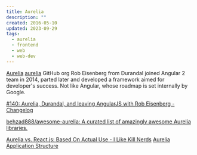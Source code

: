 ```yaml
---
title: Aurelia
description: ""
created: 2016-05-10
updated: 2023-09-29
tags:
  - aurelia
  - frontend
  - web
  - web-dev
---
```


[Aurelia](http://aurelia.io/)
[aurelia](https://github.com/aurelia) GitHub org
Rob Eisenberg from Durandal joined Angular 2 team in 2014, parted later and developed a framework aimed for developer's success.
Not like Angular, whose roadmap is set internally by Google.

[#140: Aurelia, Durandal, and leaving AngularJS with Rob Eisenberg - Changelog](https://changelog.com/140/)

[behzad888/awesome-aurelia: A curated list of amazingly awesome Aurelia libraries.](https://github.com/behzad888/awesome-aurelia)

[Aurelia vs. React.js: Based On Actual Use - I Like Kill Nerds](http://ilikekillnerds.com/2015/03/aurelia-vs-react-js-based-on-actual-use/)
[Aurelia Application Structure](http://patrickwalters.net/application-structure/)

